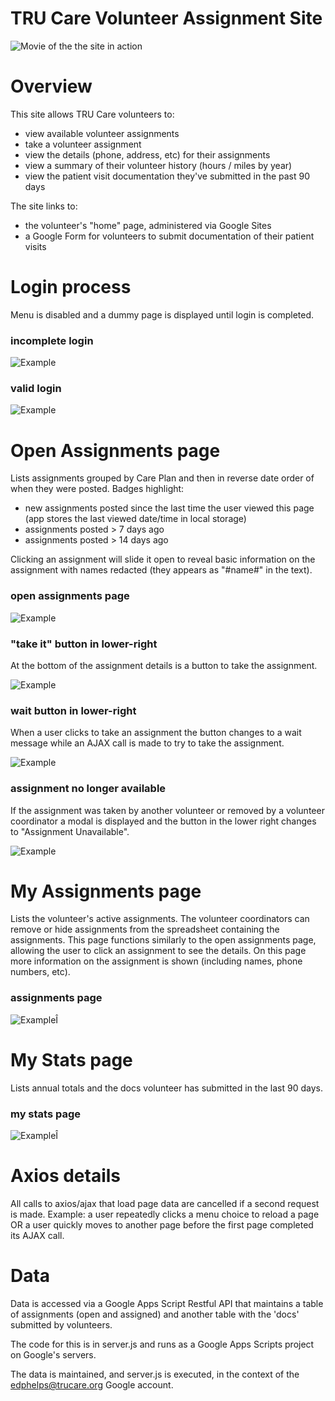 # TRU Care Volunteer Assignment Site

![Movie of the the site in action](https://youtu.be/Pxv0j7-7gxw)

# Overview

This site allows TRU Care volunteers to:
* view available volunteer assignments
* take a volunteer assignment
* view the details (phone, address, etc) for their assignments
* view a summary of their volunteer history (hours / miles by year)
* view the patient visit documentation they've submitted in the past 90 days  

The site links to:
* the volunteer's "home" page, administered via Google Sites
* a Google Form for volunteers to submit documentation of their patient visits


# Login process

Menu is disabled and a dummy page is displayed until login is completed.

### incomplete login
![Example](screenshots/login-invalid.png)

### valid login
![Example](screenshots/login-valid.png)


# Open Assignments page

Lists assignments grouped by Care Plan and then in reverse date order of when
they were posted.  Badges highlight:
* new assignments posted since the last time the user viewed this page (app
  stores the last viewed date/time in local storage)
* assignments posted > 7 days ago
* assignments posted > 14 days ago  

Clicking an assignment will slide it open to reveal basic information on the
assignment with names redacted (they appears as "#name#" in the text).

### open assignments page
![Example](screenshots/open-assignments.png)

### "take it" button in lower-right

At the bottom of the assignment details is a button to take the assignment.

![Example](screenshots/take-it-btn.png)

### wait button in lower-right

When a user clicks to take an assignment the button changes to a wait message
while an AJAX call is made to try to take the assignment.  

![Example](screenshots/take-it-wait-btn.png)

### assignment no longer available

If the assignment was taken by another volunteer or removed by a volunteer coordinator
a modal is displayed and the button in the lower right changes to "Assignment Unavailable".

![Example](screenshots/take-it-failed-modal.png)


# My Assignments page

Lists the volunteer's active assignments.  The volunteer coordinators can remove
or hide assignments from the spreadsheet containing the assignments.  This page
functions similarly to the open assignments page, allowing the user to click
an assignment to see the details.  On this page more information on the
assignment is shown (including names, phone numbers, etc).

### assignments page
![ExampleÎ](screenshots/my-assignments.png)


# My Stats page

Lists annual totals and the docs volunteer has submitted in the last 90 days.

### my stats page
![ExampleÎ](screenshots/my-stats.png)


# Axios details

All calls to axios/ajax that load page data are cancelled if a second request
is made.  Example:  a user repeatedly clicks a menu choice to reload a page OR
a user quickly moves to another page before the first page completed its AJAX
call.


# Data

Data is accessed via a Google Apps Script Restful API that maintains a table
of assignments (open and assigned) and another table with the 'docs'
submitted by volunteers.

The code for this is in server.js and runs as a Google Apps Scripts
project on Google's servers.

The data is maintained, and server.js is executed, in the context of the
edphelps@trucare.org Google account.
